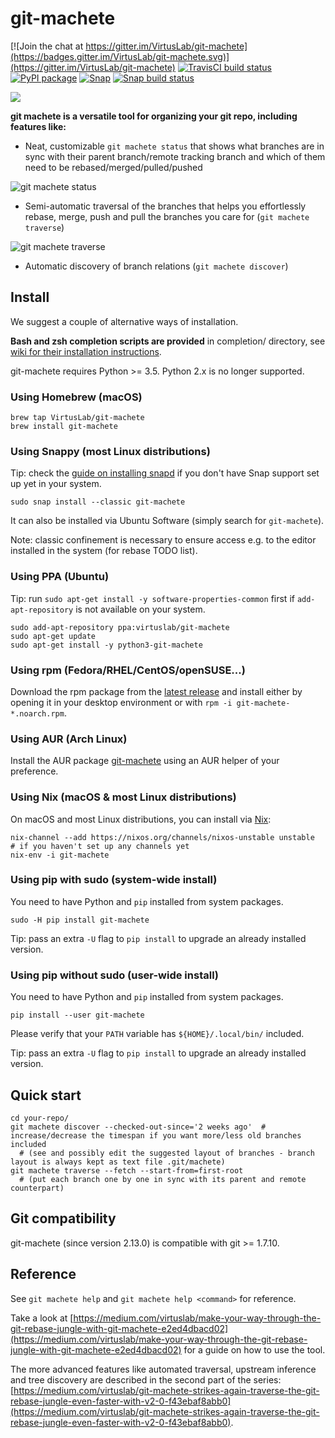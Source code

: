 # git-machete

[![Join the chat at https://gitter.im/VirtusLab/git-machete](https://badges.gitter.im/VirtusLab/git-machete.svg)](https://gitter.im/VirtusLab/git-machete)
[![TravisCI build status](https://api.travis-ci.org/VirtusLab/git-machete.svg?branch=master)](https://travis-ci.org/VirtusLab/git-machete)
[![PyPI package](https://badge.fury.io/py/git-machete.svg)](https://pypi.org/project/git-machete)
[![Snap](https://snapcraft.io/git-machete/badge.svg)](https://snapcraft.io/git-machete)
[![Snap build status](https://build.snapcraft.io/badge/VirtusLab/git-machete.svg)](https://build.snapcraft.io/user/VirtusLab/git-machete)

![](logo.png)

**git machete is a versatile tool for organizing your git repo, including features like:**

* Neat, customizable `git machete status` that shows what branches are in sync with their parent branch/remote tracking branch and which of them need to be rebased/merged/pulled/pushed

![git machete status](https://raw.githubusercontent.com/PawelLipski/git-machete-blog-2/master/status.png)

* Semi-automatic traversal of the branches that helps you effortlessly rebase, merge, push and pull the branches you care for (`git machete traverse`)

![git machete traverse](https://raw.githubusercontent.com/PawelLipski/git-machete-blog-2/master/traverse.png)

* Automatic discovery of branch relations (`git machete discover`)


## Install

We suggest a couple of alternative ways of installation.

**Bash and zsh completion scripts are provided** in completion/ directory, see [wiki for their installation instructions](https://github.com/VirtusLab/git-machete/wiki).

git-machete requires Python >= 3.5. Python 2.x is no longer supported.

### Using Homebrew (macOS)

```shell script
brew tap VirtusLab/git-machete
brew install git-machete
```

### Using Snappy (most Linux distributions)

Tip: check the [guide on installing snapd](https://snapcraft.io/docs/installing-snapd) if you don't have Snap support set up yet in your system.

```shell script
sudo snap install --classic git-machete
```

It can also be installed via Ubuntu Software (simply search for `git-machete`).

Note: classic confinement is necessary to ensure access e.g. to the editor installed in the system (for rebase TODO list).

### Using PPA (Ubuntu)

Tip: run `sudo apt-get install -y software-properties-common` first if `add-apt-repository` is not available on your system.

```shell script
sudo add-apt-repository ppa:virtuslab/git-machete
sudo apt-get update
sudo apt-get install -y python3-git-machete
```

### Using rpm (Fedora/RHEL/CentOS/openSUSE...)

Download the rpm package from the [latest release](https://github.com/VirtusLab/git-machete/releases/latest)
and install either by opening it in your desktop environment or with `rpm -i git-machete-*.noarch.rpm`.

### Using AUR (Arch Linux)

Install the AUR package [git-machete](https://aur.archlinux.org/packages/git-machete) using an AUR helper of your preference.

### Using Nix (macOS & most Linux distributions)

On macOS and most Linux distributions, you can install via [Nix](https://nixos.org/nix):

```shell script
nix-channel --add https://nixos.org/channels/nixos-unstable unstable  # if you haven't set up any channels yet
nix-env -i git-machete
```

### Using pip with sudo (system-wide install)

You need to have Python and `pip` installed from system packages.

```shell script
sudo -H pip install git-machete
```

Tip: pass an extra `-U` flag to `pip install` to upgrade an already installed version.

### Using pip without sudo (user-wide install)

You need to have Python and `pip` installed from system packages.

```shell script
pip install --user git-machete
```

Please verify that your `PATH` variable has `${HOME}/.local/bin/` included.

Tip: pass an extra `-U` flag to `pip install` to upgrade an already installed version.


## Quick start

```shell script
cd your-repo/
git machete discover --checked-out-since='2 weeks ago'  # increase/decrease the timespan if you want more/less old branches included
  # (see and possibly edit the suggested layout of branches - branch layout is always kept as text file .git/machete)
git machete traverse --fetch --start-from=first-root
  # (put each branch one by one in sync with its parent and remote counterpart)
```


## Git compatibility

git-machete (since version 2.13.0) is compatible with git >= 1.7.10.


## Reference

See `git machete help` and `git machete help <command>` for reference.

Take a look at
[https://medium.com/virtuslab/make-your-way-through-the-git-rebase-jungle-with-git-machete-e2ed4dbacd02](https://medium.com/virtuslab/make-your-way-through-the-git-rebase-jungle-with-git-machete-e2ed4dbacd02)
for a guide on how to use the tool.

The more advanced features like automated traversal, upstream inference and tree discovery are described in the second part of the series:
[https://medium.com/virtuslab/git-machete-strikes-again-traverse-the-git-rebase-jungle-even-faster-with-v2-0-f43ebaf8abb0](https://medium.com/virtuslab/git-machete-strikes-again-traverse-the-git-rebase-jungle-even-faster-with-v2-0-f43ebaf8abb0).
